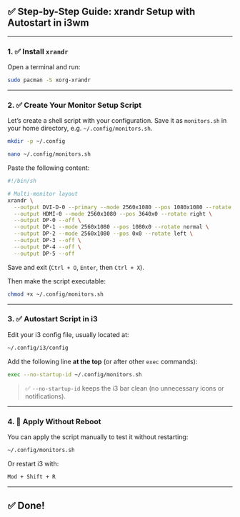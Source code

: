 ## ✅ Step-by-Step Guide: xrandr Setup with Autostart in i3wm

---

### 1. ✅ **Install `xrandr`**

Open a terminal and run:

```bash
sudo pacman -S xorg-xrandr
```

---

### 2. ✅ **Create Your Monitor Setup Script**

Let’s create a shell script with your configuration. Save it as `monitors.sh` in your home directory, e.g. `~/.config/monitors.sh`.

```bash
mkdir -p ~/.config

nano ~/.config/monitors.sh
```

Paste the following content:

```sh
#!/bin/sh

# Multi-monitor layout
xrandr \
  --output DVI-D-0 --primary --mode 2560x1080 --pos 1080x1080 --rotate normal \
  --output HDMI-0 --mode 2560x1080 --pos 3640x0 --rotate right \
  --output DP-0 --off \
  --output DP-1 --mode 2560x1080 --pos 1080x0 --rotate normal \
  --output DP-2 --mode 2560x1080 --pos 0x0 --rotate left \
  --output DP-3 --off \
  --output DP-4 --off \
  --output DP-5 --off
```

Save and exit (`Ctrl + O`, `Enter`, then `Ctrl + X`).

Then make the script executable:

```bash
chmod +x ~/.config/monitors.sh
```

---

### 3. ✅ **Autostart Script in i3**

Edit your i3 config file, usually located at:

```bash
~/.config/i3/config
```

Add the following line **at the top** (or after other `exec` commands):

```bash
exec --no-startup-id ~/.config/monitors.sh
```

> ✅ `--no-startup-id` keeps the i3 bar clean (no unnecessary icons or notifications).

---

### 4. 🔄 **Apply Without Reboot**

You can apply the script manually to test it without restarting:

```bash
~/.config/monitors.sh
```

Or restart i3 with:

```bash
Mod + Shift + R
```

---

## ✅ Done!
